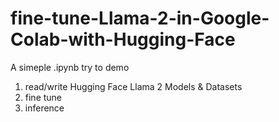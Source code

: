 # fine-tune-Llama-2-in-Google-Colab-with-Hugging-Face


A simeple .ipynb try to demo 

1. read/write Hugging Face Llama 2 Models & Datasets
2. fine tune
3. inference
